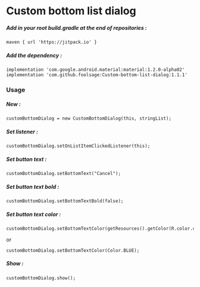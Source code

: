 # Custom bottom list dialog

##### Add in your root build.gradle at the end of repositories :

    maven { url 'https://jitpack.io' }

##### Add the dependency :

    implementation 'com.google.android.material:material:1.2.0-alpha02'
    implementation 'com.github.foolsage:Custom-bottom-list-dialog:1.1.1'


### Usage
##### New :
    customBottomDialog = new CustomBottomDialog(this, stringList);
##### Set listener :
    customBottomDialog.setOnListItemClickedListener(this);
##### Set button text :
    customBottomDialog.setBottomText("Cancel");
##### Set button text bold :
    customBottomDialog.setBottomTextBold(false);
##### Set button text color :
    customBottomDialog.setBottomTextColor(getResources().getColor(R.color.colorBlue));
or

    customBottomDialog.setBottomTextColor(Color.BLUE);
##### Show :
    customBottomDialog.show();
